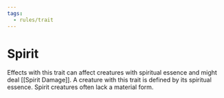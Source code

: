 ```yaml
---
tags:
  - rules/trait
---
```

# Spirit

Effects with this trait can affect creatures with spiritual essence and might deal [[Spirit Damage]]. A creature with this trait is defined by its spiritual essence. Spirit creatures often lack a material form.